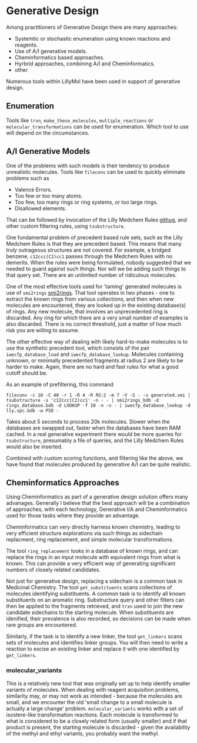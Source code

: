 # Generative Design

Among practitioners of Generative Design there are many approaches:

* Systemtic or stochastic enumeration using known reactions and reagents.
* Use of A/I generative models.
* Cheminformatics based approaches.
* Hyrbrid approaches, combining A/I and Cheminformatics.
* other
 
Numerous tools within LillyMol have been used in support of generative design.

## Enumeration
Tools like `trxn`, `make_these_molecules`, `multiple_reactions` or  `molecular_transformations` can be used
for enumeration. Which tool to use will depend on the circumstances.

## A/I Generative Models
One of the problems with such models is their tendency to produce unrealistic molecules.
Tools like `fileconv` can be used to quickly eliminate problems such as

* Valence Errors.
* Too few or too many atoms.
* Too few, too many rings or ring systems, or too large rings.
* Disallowed elements.

That can be followed by invocation of the Lilly Medchem Rules [githug](https://...), and
other custom filtering rules, using `tsubstructure`.

One fundamental problem of precedent based rule sets, such as the Lilly Medchem Rules
is that they are precedent based. This means that many truly outrageous structures are
not covered. For example, a bridged benzene, `c12ccc(C2)cc1` passes through the Medchem
Rules with no demerits. When the rules were being formulated, nobody suggested that
we needed to guard against such things. Nor will we be adding such things to that
query set. There are an unlimited number of ridiculous molecules.

One of the most effective tools used for 'taming' generated molecules is use of
`smi2rings` [smi2rings](/docs/Molecule_Tools/smi2rings.md). That tool operates in two 
phases - one to extract the known rings from various collections, and then when new
molecules are encountered, they are looked up in the existing database(s) of rings.
Any new molecule, that involves an unprecedented ring is discarded. Any ring
for which there are a very small number of examples is also discarded. There
is no correct threshold, just a matter of how much risk you are willing to assume.

The other effective way of dealing with likely hard-to-make molecules is to use
the synthetic precedent tool, which consists of the pair `iwecfp_database_load` and
`iwecfp_database_lookup`. Molecules containing unknown, or minimally precedented fragments
at radius 2 are likely to be harder to make. Again, there are no hard and fast
rules for what a good cutoff should be.

As an example of prefiltering, this command
```
fileconv -c 10 -C 40 -r 1 -R 4 -R RS:2 -m 7 -V -S - -v generated.smi | tsubstructure -s 'c12ccc(C2)cc1' -n - - | smi2rings_bdb -d rings_database.bdb -d LOOKUP -f 10 -n -v - | iwecfp_database_lookup -d lly.spc.bdb -w PSD -
```
Takes about 5 seconds to process 20k molecules.  Slower when the
databases are swapped out, faster when the databases have been RAM
cached.  In a real generative experiment there would be more queries
for `tsubstructure`, presumably a file of queries, and the Lilly
Medchem Rules would also be inserted.

Combined with custom scoring functions, and filtering like the above,
we have found that molecules produced by generative A/I can be quite
realistic.

## Cheminformatics Approaches
Using Cheminformatics as part of a generative design solution offers many advanages.
Generally I believe that the best approach will be a combination of approaches, with
each technology, Generative I/A and Cheminformatics used for those tasks where
they provide an advantage.

Cheminformatics can very directly harness known chemistry, leading to very efficient
structure explorations via such things as sidechain replacment, ring replacement,
and simple molecular transformations.

The tool `ring_replacement` looks in a database of known rings, and can replace
the rings in an input molecule with equivalent rings from what is known. This
can provide a very efficient way of generating significant numbers of 
closely related candidates.

Not just for generative design, replacing a sidechain is a common task in
Medicinal Chemistry. The tool `get_substituents` scans collections of molecules
identifying substituents. A common task is to identify all known substituents
on an aromatic ring. Substructure query and other filters can then be applied to
the fragments retrieved, and `trxn` used to join the new candidate sidechains
to the starting molecule. When substituents are idenified, their prevalence is
also recorded, so decisions can be made when rare groups are encountered.

Similarly, if the task is to identify a new linker, the tool `get_linkers`
scans sets of molecules and identifies linker groups. You will then need
to write a reaction to excise an existing linker and replace it with one
identified by `get_linkers`.

### molecular_variants
This is a relatively new tool that was originally set up to help identify
smaller variants of molecules. When dealing with reagent acquisition problems,
similarity may, or may not work as intended - because the molecules are
small, and we encounter the old 'small change to a small molecule is actually
a large change' problem. `molecular_variants` works with a set of 
isostere-like transformation reactions. Each molecule is transformed to
what is considered to be a closely related form (usually smaller) and if
that product is present, the starting molecule is discarded - given the
availability of the methyl and ethyl variants, you probably want the methyl.
